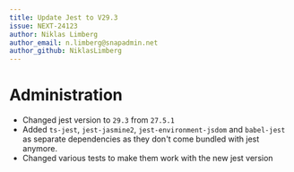 ```yaml
---
title: Update Jest to V29.3
issue: NEXT-24123
author: Niklas Limberg
author_email: n.limberg@snapadmin.net
author_github: NiklasLimberg
---
```

# Administration
* Changed jest version to `29.3` from `27.5.1`
* Added `ts-jest`, `jest-jasmine2`, `jest-environment-jsdom` and `babel-jest` as separate dependencies as they don't come bundled with jest anymore.
* Changed various tests to make them work with the new jest version
